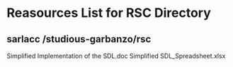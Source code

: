 # Reasources List for RSC Directory

## sarlacc /studious-garbanzo/rsc
Simplified Implementation of the SDL.doc
Simplified SDL_Spreadsheet.xlsx
